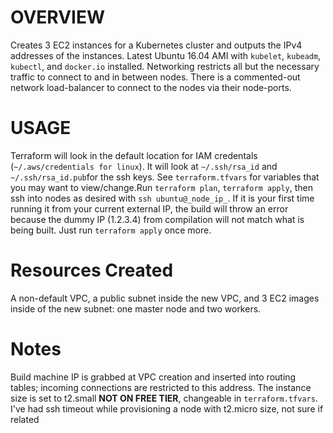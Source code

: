 
# OVERVIEW
Creates 3 EC2 instances for a Kubernetes cluster and outputs the IPv4 addresses of the instances.  Latest Ubuntu 16.04 AMI with `kubelet`, `kubeadm`, `kubectl`, and `docker.io` installed. Networking restricts all but the necessary traffic to connect to and in between nodes. There is a commented-out network load-balancer to connect to the nodes via their node-ports.

# USAGE
Terraform will look in the default location for IAM credentals (`~/.aws/credentials for linux`). It will look at `~/.ssh/rsa_id` and `~/.ssh/rsa_id.pub`for the ssh keys. See `terraform.tfvars` for variables that you may want to view/change.Run `terraform plan`, `terraform apply`, then ssh into nodes as desired with `ssh ubuntu@_node_ip_`. If it is your first time running it from your current external IP, the build will throw an error because the dummy IP (1.2.3.4) from compilation will not match what is being built. Just run `terraform apply` once more. 

# Resources Created
A non-default VPC, a public subnet inside the new VPC, and 3 EC2 images inside of the new subnet: one master node and two workers. 

# Notes
Build machine IP is grabbed at VPC creation and inserted into routing tables; incoming connections are restricted to this address. The instance size is set to t2.small **NOT ON FREE TIER**, changeable in `terraform.tfvars`. I've had ssh timeout while provisioning a node with t2.micro size, not sure if related